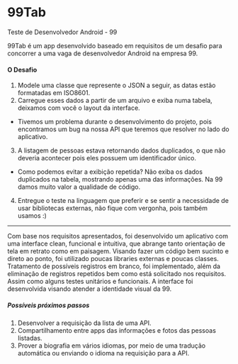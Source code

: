 # 99Tab
Teste de Desenvolvedor Android - 99

99Tab é um app desenvolvido baseado em requisitos de um desafio para concorrer a uma vaga de desenvolvedor Android na empresa 99.

#### O Desafio

1. Modele uma classe que represente o JSON a seguir, as datas estão formatadas em ISO8601.
2. Carregue esses dados a partir de um arquivo e exiba numa tabela, deixamos com você o layout da interface.
* Tivemos um problema durante o desenvolvimento do projeto, pois encontramos um bug na nossa API que teremos que resolver no lado do aplicativo.
3. A listagem de pessoas estava retornando dados duplicados, o que não deveria acontecer pois eles possuem um identificador único.
* Como podemos evitar a exibição repetida? Não exiba os dados duplicados na tabela, mostrando apenas uma das informações. Na 99 damos muito valor a qualidade de código.
4. Entregue o teste na linguagem que preferir e se sentir a necessidade de usar bibliotecas externas, não fique com vergonha, pois também usamos :)

______________________

Com base nos requisitos apresentados, foi desenvolvido um aplicativo com uma interface clean, funcional e intuitiva, que abrange tanto orientação de tela em retrato como em paisagem. 
Visando fazer um código bem sucinto e direto ao ponto, foi utilizado poucas libraries externas e poucas classes. 
Tratamento de possíveis registros em branco, foi implementado, além da eliminação de registros repetidos bem como está solicitado nos requisitos. Assim como alguns testes unitários e funcionais.
A interface foi desenvolvida visando atender a identidade visual da 99.

##### Possíveis próximos passos

1. Desenvolver a requisição da lista de uma API.
2. Compartilhamento entre apps das informações e fotos das pessoas listadas.
3. Prover a biografia em vários idiomas, por meio de uma tradução automática ou enviando o idioma na requisição para a API.